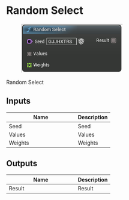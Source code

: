 # Random Select

<div align="left" data-full-width="false"><figure><img src="../../../.gitbook/assets/random_select.png" alt=""><figcaption></figcaption></figure></div>

Random Select

## Inputs

<table><thead><tr><th width="170">Name</th><th>Description</th></tr></thead><tbody><tr><td>Seed</td><td>Seed</td></tr><tr><td>Values</td><td>Values</td></tr><tr><td>Weights</td><td>Weights</td></tr></tbody></table>

## Outputs

<table><thead><tr><th width="170">Name</th><th>Description</th></tr></thead><tbody><tr><td>Result</td><td>Result</td></tr></tbody></table>
